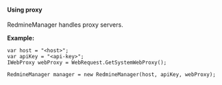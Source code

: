 #### Using proxy

RedmineManager handles proxy servers.

**Example:**

```
var host = "<host>";
var apiKey = "<api-key>";
IWebProxy webProxy = WebRequest.GetSystemWebProxy();

RedmineManager manager = new RedmineManager(host, apiKey, webProxy);
```